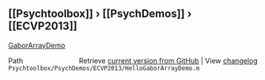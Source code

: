 ## [[Psychtoolbox]] &#8250; [[PsychDemos]] &#8250; [[ECVP2013]]

[GaborArrayDemo](GaborArrayDemo)  




<div class="code_header" style="text-align:right;">
  <span style="float:left;">Path&nbsp;&nbsp;</span> <span class="counter">Retrieve <a href=
  "https://raw.github.com/Psychtoolbox-3/Psychtoolbox-3/beta/Psychtoolbox/PsychDemos/ECVP2013/HelloGaborArrayDemo.m">current version from GitHub</a> | View <a href=
  "https://github.com/Psychtoolbox-3/Psychtoolbox-3/commits/beta/Psychtoolbox/PsychDemos/ECVP2013/HelloGaborArrayDemo.m">changelog</a></span>
</div>
<div class="code">
  <code>Psychtoolbox/PsychDemos/ECVP2013/HelloGaborArrayDemo.m</code>
</div>

